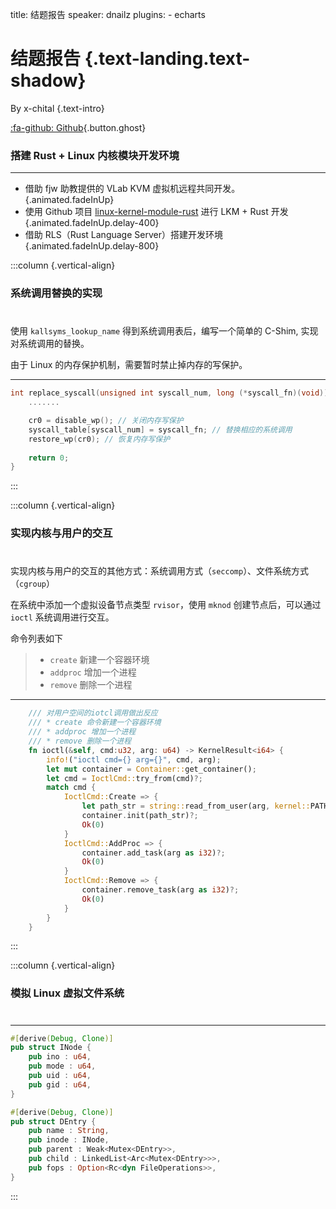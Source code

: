 title: 结题报告
speaker: dnailz
plugins:
    - echarts

<slide class="bg-black-blue aligncenter" image="https://source.unsplash.com/C1HhAQrbykQ/ .dark">

# 结题报告 {.text-landing.text-shadow}

By x-chital {.text-intro}

[:fa-github: Github](https://github.com/OSH-2020/x-chital){.button.ghost}


<slide :class="size-80">

### 搭建 Rust + Linux 内核模块开发环境
---

* 借助 fjw 助教提供的 VLab KVM 虚拟机远程共同开发。 {.animated.fadeInUp}
* 使用 Github 项目 [linux-kernel-module-rust](https://github.com/fishinabarrel/linux-kernel-module-rust) 进行 LKM + Rust 开发   {.animated.fadeInUp.delay-400}
* 借助 RLS（Rust Language Server）搭建开发环境 {.animated.fadeInUp.delay-800}

<slide :class="size-80">

:::column {.vertical-align}
### 系统调用替换的实现
# 
#
#
#

使用 `kallsyms_lookup_name` 得到系统调用表后，编写一个简单的 C-Shim, 实现对系统调用的替换。

由于 Linux 的内存保护机制，需要暂时禁止掉内存的写保护。

----

```c
int replace_syscall(unsigned int syscall_num, long (*syscall_fn)(void)) { 
    .......

    cr0 = disable_wp(); // 关闭内存写保护
    syscall_table[syscall_num] = syscall_fn; // 替换相应的系统调用
    restore_wp(cr0); // 恢复内存写保护
    
    return 0;
}
```
:::

<slide :class="size-80">

:::column {.vertical-align}
### 实现内核与用户的交互
# 
#
#
#

实现内核与用户的交互的其他方式：系统调用方式（`seccomp`）、文件系统方式（`cgroup`）

在系统中添加一个虚拟设备节点类型 `rvisor`，使用 `mknod` 创建节点后，可以通过 `ioctl` 系统调用进行交互。

命令列表如下

> * `create` 新建一个容器环境
> * `addproc` 增加一个进程
> * `remove` 删除一个进程

----

```rust
    /// 对用户空间的iotcl调用做出反应
    /// * create 命令新建一个容器环境
    /// * addproc 增加一个进程
    /// * remove 删除一个进程
    fn ioctl(&self, cmd:u32, arg: u64) -> KernelResult<i64> {
        info!("ioctl cmd={} arg={}", cmd, arg);
        let mut container = Container::get_container();
        let cmd = IoctlCmd::try_from(cmd)?;
        match cmd {
            IoctlCmd::Create => {
                let path_str = string::read_from_user(arg, kernel::PATH_MAX)?;
                container.init(path_str)?;
                Ok(0)
            }
            IoctlCmd::AddProc => {
                container.add_task(arg as i32)?;
                Ok(0)
            }
            IoctlCmd::Remove => {
                container.remove_task(arg as i32)?;
                Ok(0)
            }
        }
    }
```
:::

<slide :class="size-80">

:::column {.vertical-align}
### 模拟 Linux 虚拟文件系统
# 
#
#
#



----

```rust
#[derive(Debug, Clone)]
pub struct INode {
    pub ino : u64,
    pub mode : u64,
    pub uid : u64,
    pub gid : u64,
}

#[derive(Debug, Clone)]
pub struct DEntry {
    pub name : String,
    pub inode : INode,
    pub parent : Weak<Mutex<DEntry>>,
    pub child : LinkedList<Arc<Mutex<DEntry>>>,
    pub fops : Option<Rc<dyn FileOperations>>,
}

```
:::